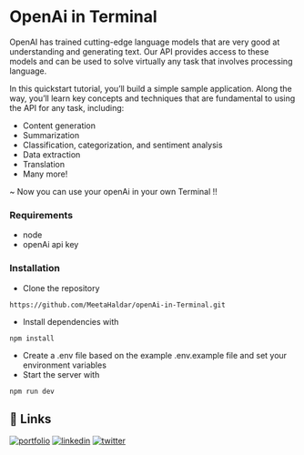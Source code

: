 # OpenAi in Terminal

OpenAI has trained cutting-edge language models that are very good at understanding and generating text. Our API provides access to these models and can be used to solve virtually any task that involves processing language.

In this quickstart tutorial, you’ll build a simple sample application. Along the way, you’ll learn key concepts and techniques that are fundamental to using the API for any task, including:

 - Content generation
 - Summarization
 - Classification, categorization, and sentiment analysis
 - Data extraction
 - Translation
 - Many more!
 
 ~ Now you can use your openAi in your own Terminal !!
 
 ### Requirements
 - node
 -  openAi api key 
 
### Installation
- Clone the repository
```
https://github.com/MeetaHaldar/openAi-in-Terminal.git
```
- Install dependencies with
```
npm install
```
- Create a .env file based on the example .env.example file and set your environment variables
- Start the server with 
``` 
npm run dev 
```



## 🔗 Links
[![portfolio](https://img.shields.io/badge/my_portfolio-000?style=for-the-badge&logo=ko-fi&logoColor=white)](https://meeta.dns.army/)
[![linkedin](https://img.shields.io/badge/linkedin-0A66C2?style=for-the-badge&logo=linkedin&logoColor=white)](https://www.linkedin.com/in/meeta-haldar-601b41203/?locale=en_US)
[![twitter](https://img.shields.io/badge/twitter-1DA1F2?style=for-the-badge&logo=twitter&logoColor=white)](https://twitter.com/Meeta_boss)
